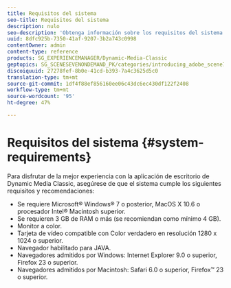 ```yaml
---
title: Requisitos del sistema
seo-title: Requisitos del sistema
description: nulo
seo-description: 'Obtenga información sobre los requisitos del sistema para disfrutar de la mejor experiencia con Dynamic Media Classic. '
uuid: 8dfc925b-7350-41af-9207-3b2a743c0998
contentOwner: admin
content-type: reference
products: SG_EXPERIENCEMANAGER/Dynamic-Media-Classic
geptopics: SG_SCENESEVENONDEMAND_PK/categories/introducing_adobe_scene7
discoiquuid: 27278fef-8b0e-41cd-b393-7a4c3625d5c0
translation-type: tm+mt
source-git-commit: 1df4f88ef856160ee06c43dc6ec430df122f2408
workflow-type: tm+mt
source-wordcount: '95'
ht-degree: 47%

---
```



# Requisitos del sistema {#system-requirements}

Para disfrutar de la mejor experiencia con la aplicación de escritorio de Dynamic Media Classic, asegúrese de que el sistema cumple los siguientes requisitos y recomendaciones:

* Se requiere Microsoft® Windows® 7 o posterior, MacOS X 10.6 o procesador Intel® Macintosh superior.
* Se requieren 3 GB de RAM o más (se recomiendan como mínimo 4 GB).
* Monitor a color.
* Tarjeta de vídeo compatible con Color verdadero en resolución 1280 x 1024 o superior.
* Navegador habilitado para JAVA.
* Navegadores admitidos por Windows: Internet Explorer 9.0 o superior, Firefox 23 o superior.
* Navegadores admitidos por Macintosh: Safari 6.0 o superior, Firefox™ 23 o superior.


